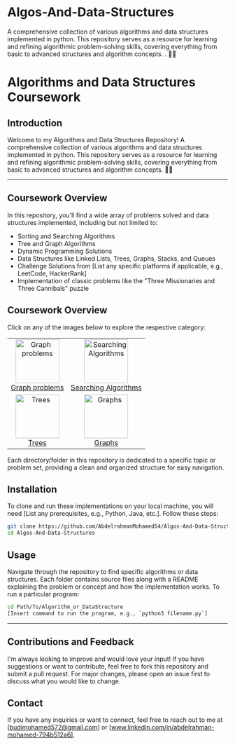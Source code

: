 # Algos-And-Data-Structures
A comprehensive collection of various algorithms and data structures implemented in python. This repository serves as a resource for learning and refining algorithmic problem-solving skills, covering everything from basic to advanced structures and algorithm concepts. . 🧠🧩


# Algorithms and Data Structures Coursework

## Introduction
Welcome to my Algorithms and Data Structures Repository! A comprehensive collection of various algorithms and data structures implemented in python. This repository serves as a resource for learning and refining algorithmic problem-solving skills, covering everything from basic to advanced structures and algorithm concepts. 🧠🧩

---

## Coursework Overview
In this repository, you'll find a wide array of problems solved and data structures implemented, including but not limited to:

- Sorting and Searching Algorithms
- Tree and Graph Algorithms
- Dynamic Programming Solutions
- Data Structures like Linked Lists, Trees, Graphs, Stacks, and Queues
- Challenge Solutions from [List any specific platforms if applicable, e.g., LeetCode, HackerRank]
- Implementation of classic problems like the "Three Missionaries and Three Cannibals" puzzle

<h2>Coursework Overview</h2>
<p>Click on any of the images below to explore the respective category:</p>

<table>
  <tr>
    <td align="center">
      <a href="https://github.com/AbdelrahmanMohamed54/Algos-And-Data-Structures/tree/main/Graphs">
        <img src="https://www.codespeedy.com/wp-content/uploads/2020/05/graphcolouring.jpeg" alt="Graph problems" width="100" height="100"/>
        <br>Graph problems
      </a>
    </td>
    <td align="center">
      <a href="LINK_TO_SEARCHING_FOLDER">
        <img src="LINK_TO_SEARCHING_IMAGE" alt="Searching Algorithms" width="100" height="100"/>
        <br>Searching Algorithms
      </a>
    </td>
    <!-- Add more cells for other categories -->
  </tr>
  <tr>
    <td align="center">
      <a href="LINK_TO_TREE_FOLDER">
        <img src="LINK_TO_TREE_IMAGE" alt="Trees" width="100" height="100"/>
        <br>Trees
      </a>
    </td>
    <td align="center">
      <a href="LINK_TO_GRAPH_FOLDER">
        <img src="LINK_TO_GRAPH_IMAGE" alt="Graphs" width="100" height="100"/>
        <br>Graphs
      </a>
    </td>
    <!-- Add more cells for other categories -->
  </tr>
</table>


Each directory/folder in this repository is dedicated to a specific topic or problem set, providing a clean and organized structure for easy navigation.

## Installation
To clone and run these implementations on your local machine, you will need [List any prerequisites, e.g., Python, Java, etc.]. Follow these steps:

```bash
git clone https://github.com/AbdelrahmanMohamed54/Algos-And-Data-Structures.git
cd Algos-And-Data-Structures
```

## Usage
Navigate through the repository to find specific algorithms or data structures. Each folder contains source files along with a README explaining the problem or concept and how the implementation works. To run a particular program:

```bash
cd Path/To/Algorithm_or_DataStructure
[Insert command to run the program, e.g., `python3 filename.py`]
```

---

## Contributions and Feedback
I'm always looking to improve and would love your input! If you have suggestions or want to contribute, feel free to fork this repository and submit a pull request. For major changes, please open an issue first to discuss what you would like to change.

## Contact
If you have any inquiries or want to connect, feel free to reach out to me at [budimohamed572@gmail.com] or [www.linkedin.com/in/abdelrahman-mohamed-794b512a6].

